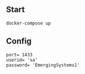 ## Start

```
docker-compose up
```

## Config

```
port= 1433
userid= 'sa'
password= 'EmergingSystems1'
```